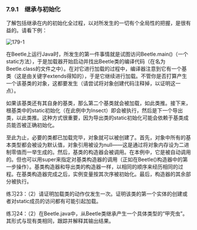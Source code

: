 ### 7.9.1　继承与初始化

了解包括继承在内的初始化全过程，以对所发生的一切有个全局性的把握，是很有益的。请看下例：

![179-1](../Images/image02854.jpeg)

在Beetle上运行Java时，所发生的第一件事情就是试图访问Beetle.main()（一个static方法），于是加载器开始启动并找出Beetle类的编译代码（在名为Beetle.class的文件之中）。在对它进行加载的过程中，编译器注意到它有一个基类（这是由关键字extends得知的），于是它继续进行加载。不管你是否打算产生一个该基类的对象，这都要发生（请尝试将对象创建代码注释掉，以证明这一点）。

如果该基类还有其自身的基类，那么第二个基类就会被加载，如此类推。接下来，根基类中的static初始化（在此例中为Insect）即会被执行，然后是下一个导出类，以此类推。这种方式很重要，因为导出类的static初始化可能会依赖于基类成员能否被正确初始化。

至此为止，必要的类都已加载完毕，对象就可以被创建了。首先，对象中所有的基本类型都会被设为默认值，对象引用被设为null——这是通过将对象内存设为二进制零值而一举生成的。然后，基类的构造器会被调用。在本例中，它是被自动调用的。但也可以用super来指定对基类构造器的调用（正如在Beetle()构造器中的第一步操作）。基类构造器和导出类的构造器一样，以相同的顺序来经历相同的过程。在基类构造器完成之后，实例变量按其次序被初始化。最后，构造器的其余部分被执行。

练习23：（2）请证明加载类的动作仅发生一次。证明该类的第一个实体的创建或者对static成员的访问都有可能引起加载。

练习24：（2）在Beetle.java中，从Beetle类继承产生一个具体类型的“甲壳虫”。其形式与现有类相同，跟踪并解释其输出结果。